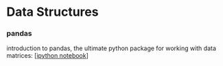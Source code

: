 # Data Structures

### pandas
introduction to pandas, the ultimate python package for working with data matrices: [[ipython notebook](http://ipython.herokuapp.com/url/dl.dropboxusercontent.com/s/cun9yinn7ostwpa/Teaching%20-%20pandas%20example.ipynb?dl=1&token_hash=AAFyT-f5JWvOK7A17ATzQQhNTchiLyw8Ys1sNaKFQQ5k1A&create=1)]

